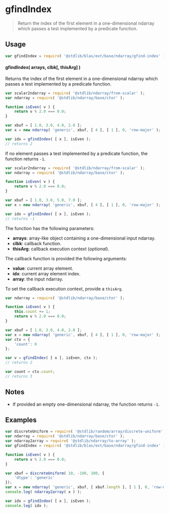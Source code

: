 <!--

@license Apache-2.0

Copyright (c) 2025 The Stdlib Authors.

Licensed under the Apache License, Version 2.0 (the "License");
you may not use this file except in compliance with the License.
You may obtain a copy of the License at

   http://www.apache.org/licenses/LICENSE-2.0

Unless required by applicable law or agreed to in writing, software
distributed under the License is distributed on an "AS IS" BASIS,
WITHOUT WARRANTIES OR CONDITIONS OF ANY KIND, either express or implied.
See the License for the specific language governing permissions and
limitations under the License.

-->

# gfindIndex

> Return the index of the first element in a one-dimensional ndarray which passes a test implemented by a predicate function.

<section class="intro">

</section>

<!-- /.intro -->

<section class="usage">

## Usage

```javascript
var gfindIndex = require( '@stdlib/blas/ext/base/ndarray/gfind-index' );
```

#### gfindIndex( arrays, clbk\[, thisArg] )

Returns the index of the first element in a one-dimensional ndarray which passes a test implemented by a predicate function.

```javascript
var scalar2ndarray = require( '@stdlib/ndarray/from-scalar' );
var ndarray = require( '@stdlib/ndarray/base/ctor' );

function isEven( v ) {
    return v % 2.0 === 0.0;
}

var xbuf = [ 1.0, 3.0, 4.0, 2.0 ];
var x = new ndarray( 'generic', xbuf, [ 4 ], [ 1 ], 0, 'row-major' );

var idx = gfindIndex( [ x ], isEven );
// returns 2
```

If no element passes a test implemented by a predicate function, the function returns `-1`.

```javascript
var scalar2ndarray = require( '@stdlib/ndarray/from-scalar' );
var ndarray = require( '@stdlib/ndarray/base/ctor' );

function isEven( v ) {
    return v % 2.0 === 0.0;
}

var xbuf = [ 1.0, 3.0, 5.0, 7.0 ];
var x = new ndarray( 'generic', xbuf, [ 4 ], [ 1 ], 0, 'row-major' );

var idx = gfindIndex( [ x ], isEven );
// returns -1
```

The function has the following parameters:

-   **arrays**: array-like object containing a one-dimensional input ndarray.
-   **clbk**: callback function.
-   **thisArg**: callback execution context (_optional_).

The callback function is provided the following arguments:

-   **value**: current array element.
-   **idx**: current array element index.
-   **array**: the input ndarray.

To set the callback execution context, provide a `thisArg`.

```javascript
var ndarray = require( '@stdlib/ndarray/base/ctor' );

function isEven( v ) {
    this.count += 1;
    return v % 2.0 === 0.0;
}

var xbuf = [ 1.0, 3.0, 4.0, 2.0 ];
var x = new ndarray( 'generic', xbuf, [ 4 ], [ 1 ], 0, 'row-major' );
var ctx = {
    'count': 0
};

var v = gfindIndex( [ x ], isEven, ctx );
// returns 2

var count = ctx.count;
// returns 3
```

</section>

<!-- /.usage -->

<section class="notes">

## Notes

-   If provided an empty one-dimensional ndarray, the function returns `-1`.

</section>

<!-- /.notes -->

<section class="examples">

## Examples

<!-- eslint no-undef: "error" -->

```javascript
var discreteUniform = require( '@stdlib/random/array/discrete-uniform' );
var ndarray = require( '@stdlib/ndarray/base/ctor' );
var ndarray2array = require( '@stdlib/ndarray/to-array' );
var gfindIndex = require( '@stdlib/blas/ext/base/ndarray/gfind-index' );

function isEven( v ) {
    return v % 2.0 === 0.0;
}

var xbuf = discreteUniform( 10, -100, 100, {
    'dtype': 'generic'
});
var x = new ndarray( 'generic', xbuf, [ xbuf.length ], [ 1 ], 0, 'row-major' );
console.log( ndarray2array( x ) );

var idx = gfindIndex( [ x ], isEven );
console.log( idx );
```

</section>

<!-- /.examples -->

<!-- Section for related `stdlib` packages. Do not manually edit this section, as it is automatically populated. -->

<section class="related">

</section>

<!-- /.related -->

<!-- Section for all links. Make sure to keep an empty line after the `section` element and another before the `/section` close. -->

<section class="links">

</section>

<!-- /.links -->
